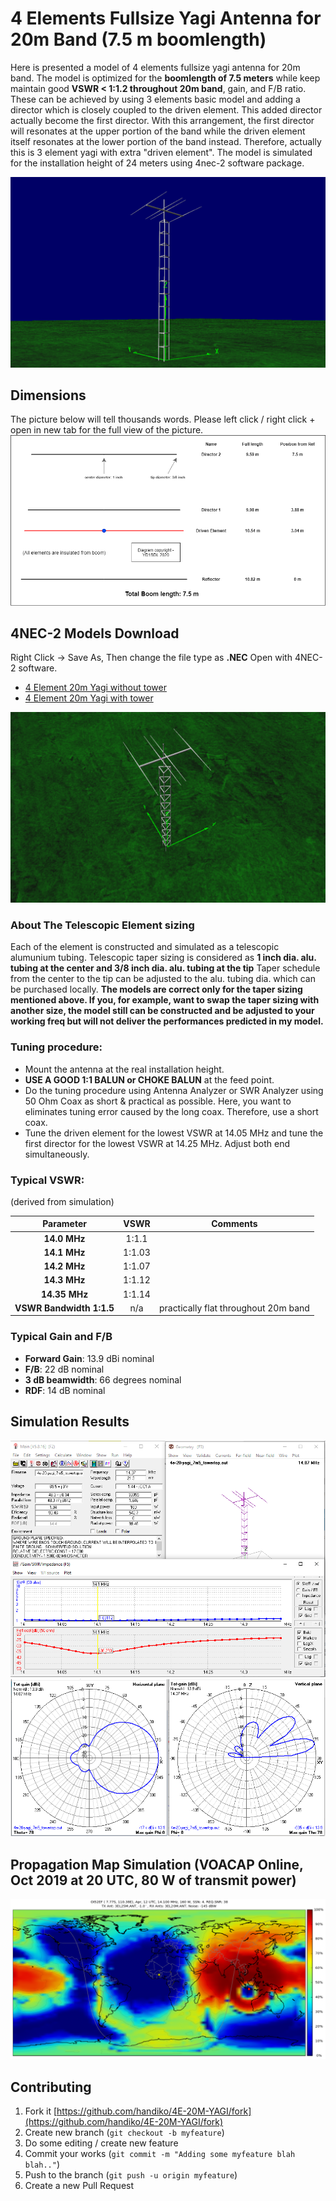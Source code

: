 # 4 Elements Fullsize Yagi Antenna for 20m Band (7.5 m boomlength)
Here is presented a model of 4 elements fullsize yagi antenna for 20m band.
The model is optimized for the **boomlength of 7.5 meters** while keep maintain good **VSWR < 1:1.2 throughout 20m band**, gain, and F/B ratio. These can be achieved by using 3 elements basic model and adding a director which is closely coupled to the driven element. This added director actually become the first director. With this arrangement, the first director will resonates at the upper portion of the band while the driven element itself resonates at the lower portion of the band instead. Therefore, actually this is 3 element yagi with extra "driven element". The model is simulated for the installation height of 24 meters using 4nec-2 software package.

![](./NEC2-Models/4E-20-YAGI_7M5_3DStructure.png)

## Dimensions
The picture below will tell thousands words. Please left click / right click + open in new tab for the full view of the picture.
![](./DrawIO/Dimension.png)

## 4NEC-2 Models Download
Right Click -> Save As, Then change the file type as **.NEC**
Open with 4NEC-2 software.
* [4 Element 20m Yagi without tower](https://raw.githubusercontent.com/handiko/4E-20M-YAGI/master/NEC2-Models/4E-20-YAGI_7M5.NEC)
* [4 Element 20m Yagi with tower](https://raw.githubusercontent.com/handiko/4E-20M-YAGI/master/NEC2-Models/4E-20-YAGI_7M5_towerTop.NEC)

![](./NEC2-Models/4E-20-YAGI_7M5_3DStructure2.png)

### About The Telescopic Element sizing
Each of the element is constructed and simulated as a telescopic alumunium tubing. Telescopic taper sizing is considered as **1 inch dia. alu. tubing at the center and 3/8 inch dia. alu. tubing at the tip** Taper schedule from the center to the tip can be adjusted to the alu. tubing dia. which can be purchased locally.
**The models are correct only for the taper sizing mentioned above. If you, for example, want to swap the taper sizing with another size, the model still can be constructed and be adjusted to your working freq but will not deliver the performances predicted in my model.**

### Tuning procedure:
* Mount the antenna at the real installation height.
* **USE A GOOD 1:1 BALUN or CHOKE BALUN** at the feed point.
* Do the tuning procedure using Antenna Analyzer or SWR Analyzer using 50 Ohm Coax as short & practical as possible. Here, you want to eliminates tuning error caused by the long coax. Therefore, use a short coax.
* Tune the driven element for the lowest VSWR at 14.05 MHz and tune the first director for the lowest VSWR at 14.25 MHz. Adjust both end simultaneously.

### Typical VSWR:
(derived from simulation)

|**Parameter**           |**VSWR**   |**Comments**                         |
|:----------------------:|:---------:|:-----------------------------------:|
|**14.0 MHz**            | 1:1.1     |                                     |
|**14.1 MHz**            | 1:1.03    |                                     |
|**14.2 MHz**            | 1:1.07    |                                     |
|**14.3 MHz**            | 1:1.12    |                                     |
|**14.35 MHz**           | 1:1.14    |                                     |
|**VSWR Bandwidth 1:1.5**| n/a       | practically flat throughout 20m band|

### Typical Gain and F/B
* **Forward Gain**: 13.9 dBi nominal
* **F/B**: 22 dB nominal
* **3 dB beamwidth**: 66 degrees nominal
* **RDF**: 14 dB nominal

## Simulation Results
![](./NEC2-Models/4E-20-YAGI_7M5_towerTop.NEC.png)
![](./NEC2-Models/4E-20-YAGI_7M5_2DPattern.png)

## Propagation Map Simulation (VOACAP Online, Oct 2019 at 20 UTC, 80 W of transmit power)
![](./NEC2-Models/4E-20-YAGI_7M5_Coverage_VOACAP.png)

## Contributing
1. Fork it [https://github.com/handiko/4E-20M-YAGI/fork](https://github.com/handiko/4E-20M-YAGI/fork)
2. Create new branch (`git checkout -b myfeature`)
3. Do some editing / create new feature
4. Commit your works (`git commit -m "Adding some myfeature blah blah.."`)
5. Push to the branch (`git push -u origin myfeature`)
6. Create a new Pull Request
